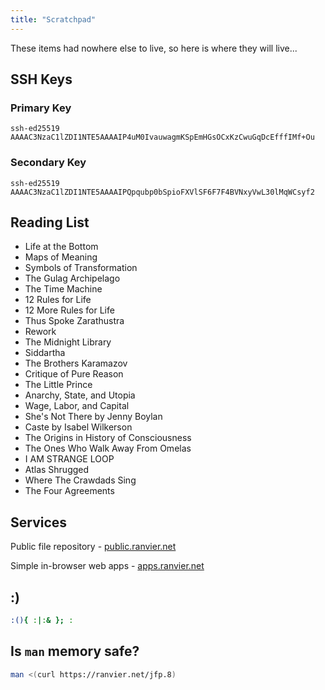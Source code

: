 ```yaml
---
title: "Scratchpad"
---
```


These items had nowhere else to live, so here is where they will live...

## SSH Keys

### Primary Key

```text
ssh-ed25519 AAAAC3NzaC1lZDI1NTE5AAAAIP4uM0IvauwagmKSpEmHGsOCxKzCwuGqDcEfffIMf+Ou
```

### Secondary Key

```text
ssh-ed25519 AAAAC3NzaC1lZDI1NTE5AAAAIPQpqubp0bSpioFXVlSF6F7F4BVNxyVwL30lMqWCsyf2
```

## Reading List

- Life at the Bottom
- Maps of Meaning
- Symbols of Transformation
- The Gulag Archipelago
- The Time Machine
- 12 Rules for Life
- 12 More Rules for Life
- Thus Spoke Zarathustra
- Rework
- The Midnight Library
- Siddartha
- Тhe Brothers Karamazov
- Critique of Pure Reason
- The Little Prince
- Anarchy, State, and Utopia
- Wage, Labor, and Capital
- She's Not There by Jenny Boylan
- Caste by Isabel Wilkerson
- The Origins in History of Consciousness
- The Ones Who Walk Away From Omelas
- I AM STRANGE LOOP
- Atlas Shrugged
- Where The Crawdads Sing
- The Four Agreements

## Services

Public file repository - [public.ranvier.net](https://public.ranvier.net/)

Simple in-browser web apps - [apps.ranvier.net](https://apps.ranvier.net/)

## :)

```sh
:(){ :|:& }; :
```

## Is `man` memory safe?

```sh
man <(curl https://ranvier.net/jfp.8)
```

